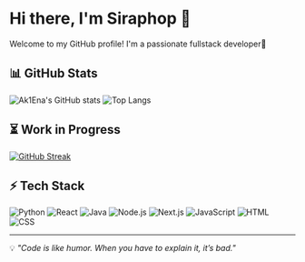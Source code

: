 # Hi there, I'm Siraphop 👋

Welcome to my GitHub profile! I'm a passionate fullstack developer🚀

## 📊 GitHub Stats
![Ak1Ena's GitHub stats](https://github-readme-stats.vercel.app/api?username=Ak1Ena&show_icons=true&bg_color=00000000&theme=flag-india&text_color=000000)
![Top Langs](https://github-readme-stats.vercel.app/api/top-langs/?username=Ak1Ena&layout=compact&langs_count=10&count_private=true&theme=white&title_color=FFA500&text_color=000000&card_width=450px&text_bold=true)
## ⏳ Work in Progress
[![GitHub Streak](https://streak-stats.demolab.com/?user=Ak1Ena)](https://git.io/streak-stats)

## ⚡ Tech Stack
![Python](https://img.shields.io/badge/Python-3776AB?style=for-the-badge&logo=python&logoColor=white)
![React](https://img.shields.io/badge/ReactJS-61DAFB?style=for-the-badge&logo=react&logoColor=white)
![Java](https://img.shields.io/badge/Java-007396?style=for-the-badge&logo=java&logoColor=white)
![Node.js](https://img.shields.io/badge/Node.js-339933?style=for-the-badge&logo=node.js&logoColor=white)
![Next.js](https://img.shields.io/badge/Next.js-000000?style=for-the-badge&logo=next.js&logoColor=white)
![JavaScript](https://img.shields.io/badge/JavaScript-F7DF1E?style=for-the-badge&logo=javascript&logoColor=black)
![HTML](https://img.shields.io/badge/HTML-E34F26?style=for-the-badge&logo=html5&logoColor=white)
![CSS](https://img.shields.io/badge/CSS-1572B6?style=for-the-badge&logo=css3&logoColor=white)

---
💡 *"Code is like humor. When you have to explain it, it’s bad."*
